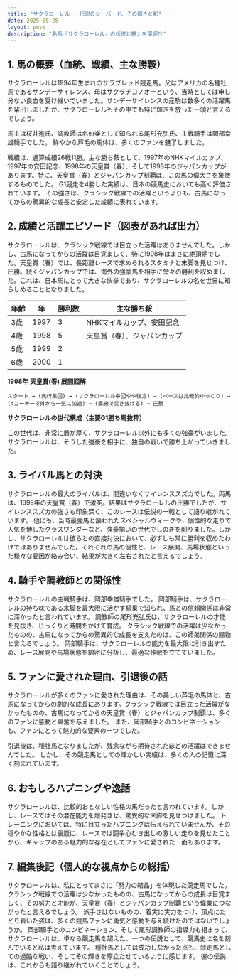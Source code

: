 ```yaml
---
title: "サクラローレル - 伝説のシーバード、その輝きと影"
date: 2025-05-28
layout: post
description: "名馬『サクラローレル』の伝説と魅力を深堀り"
---
```


## 1. 馬の概要（血統、戦績、主な勝鞍）

サクラローレルは1994年生まれのサラブレッド競走馬。父はアメリカの名種牡馬であるサンデーサイレンス、母はサクラチヨノオーという、当時としては申し分ない良血を受け継いでいました。サンデーサイレンスの産駒は数多くの活躍馬を輩出しましたが、サクラローレルもその中でも特に輝きを放った一頭と言えるでしょう。

馬主は桜井進氏、調教師は名伯楽として知られる尾形充弘氏、主戦騎手は岡部幸雄騎手でした。  鮮やかな芦毛の馬体は、多くのファンを魅了しました。

戦績は、通算成績26戦11勝。主な勝ち鞍として、1997年のNHKマイルカップ、1997年の安田記念、1998年の天皇賞（春）、そして1998年のジャパンカップがあります。特に、天皇賞（春）とジャパンカップ制覇は、この馬の偉大さを象徴するものでした。  G1競走を4勝した実績は、日本の競馬史においても高く評価されています。  その強さは、クラシック戦線での活躍というよりも、古馬になってからの驚異的な成長と安定した成績に表れています。


## 2. 成績と活躍エピソード（図表があれば出力）

サクラローレルは、クラシック戦線では目立った活躍はありませんでした。しかし、古馬になってからの活躍は目覚ましく、特に1998年はまさに絶頂期でした。天皇賞（春）では、長距離レースで求められるスタミナと末脚を見せつけ、圧勝。続くジャパンカップでは、海外の強豪馬を相手に堂々の勝利を収めました。これは、日本馬にとって大きな快挙であり、サクラローレルの名を世界に知らしめることとなりました。

| 年齢 | 年 | 勝利数 | 主な勝ち鞍 |
|---|---|---|---|
| 3歳 | 1997 | 3 | NHKマイルカップ、安田記念 |
| 4歳 | 1998 | 5 | 天皇賞（春）、ジャパンカップ |
| 5歳 | 1999 | 2 |  |
| 6歳 | 2000 | 1 |  |


**1998年 天皇賞(春) 展開図解**

```
スタート → (先行集団) → (サクラローレル中団やや後方) → (ペースは比較的ゆっくり) → (4コーナーで外から一気に加速) → (直線で突き抜ける) → 圧勝
```

**サクラローレルの世代構成（主要G1勝ち馬抜粋）**

この世代は、非常に層が厚く、サクラローレル以外にも多くの強豪がいました。  サクラローレルは、そうした強豪を相手に、独自の戦いで勝ち上がっていきました。


## 3. ライバル馬との対決

サクラローレルの最大のライバルは、間違いなくサイレンススズカでした。両馬は、1998年の天皇賞（春）で激突。結果はサクラローレルの圧勝でしたが、サイレンススズカの強さも印象深く、このレースは伝説の一戦として語り継がれています。  他にも、当時最強馬と謳われたスペシャルウィークや、個性的な走りで人気を博したグラスワンダーなど、強豪揃いの世代でしのぎを削りました。しかし、サクラローレルは彼らとの直接対決において、必ずしも常に勝利を収めたわけではありませんでした。それぞれの馬の個性と、レース展開、馬場状態といった様々な要因が絡み合い、結果が大きく左右されたと言えるでしょう。


## 4. 騎手や調教師との関係性

サクラローレルの主戦騎手は、岡部幸雄騎手でした。  岡部騎手は、サクラローレルの持ち味である末脚を最大限に活かす騎乗で知られ、馬との信頼関係は非常に深かったと言われています。  調教師の尾形充弘氏は、サクラローレルの才能を見抜き、じっくりと時間をかけて育成。  クラシック戦線での活躍は少なかったものの、古馬になってからの驚異的な成長を支えたのは、この師弟関係の賜物と言えるでしょう。  岡部騎手は、サクラローレルの能力を最大限に引き出すため、レース展開や馬場状態を綿密に分析し、最適な作戦を立てていました。


## 5. ファンに愛された理由、引退後の話

サクラローレルが多くのファンに愛された理由は、その美しい芦毛の馬体と、古馬になってからの劇的な成長にあります。クラシック戦線では目立った活躍がなかったものの、古馬になってからの天皇賞（春）とジャパンカップ制覇は、多くのファンに感動と興奮を与えました。  また、岡部騎手とのコンビネーションも、ファンにとって魅力的な要素の一つでした。

引退後は、種牡馬となりましたが、残念ながら期待されたほどの活躍はできませんでした。  しかし、その競走馬としての輝かしい実績は、多くの人の記憶に深く刻まれています。


## 6. おもしろハプニングや逸話

サクラローレルは、比較的おとなしい性格の馬だったと言われています。しかし、レースではその潜在能力を爆発させ、驚異的な末脚を見せつけました。  トレーニングにおいては、特に目立ったハプニングは伝えられていませんが、その穏やかな性格とは裏腹に、レースでは闘争心むき出しの激しい走りを見せたことから、ギャップのある魅力的な存在としてファンに愛された一面もあります。


## 7. 編集後記（個人的な視点からの総括）

サクラローレルは、私にとってまさに「努力の結晶」を体現した競走馬でした。クラシック戦線での活躍は少なかったものの、古馬になってからの成長は目覚ましく、その努力と才能が、天皇賞（春）とジャパンカップ制覇という偉業につながったと言えるでしょう。  派手さはないものの、着実に実力をつけ、頂点にたどり着いた姿は、多くの競馬ファンに勇気と感動を与え続けたのではないでしょうか。  岡部騎手とのコンビネーション、そして尾形調教師の指導力も相まって、サクラローレルは、単なる競走馬を超えた、一つの伝説として、競馬史に名を刻んでいると私は考えています。  種牡馬としては成功しなかった点も、競走馬としての過酷な戦い、そしてその輝きを際立たせているように感じます。  彼の伝説は、これからも語り継がれていくことでしょう。
